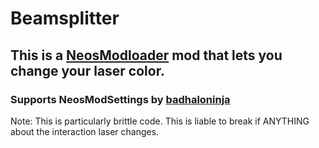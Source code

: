 # Beamsplitter

## This is a [NeosModloader](https://github.com/zkxs/NeosModLoader) mod that lets you change your laser color.

### Supports NeosModSettings by [badhaloninja](https://github.com/badhaloninja)

Note: This is particularly brittle code. This is liable to break if ANYTHING about the interaction laser changes.
